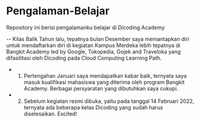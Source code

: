 # Pengalaman-Belajar
Repository ini berisi pengalamanku belajar di Dicoding Academy

-- Kilas Balik
Tahun lalu, tepatnya bulan Desember saya memantapkan diri untuk mendaftarkan diri di kegiatan Kampus Merdeka lebih tepatnya di Bangkit Academy led by Google, Tokopedia, Gojek and Traveloka yang difasilitasi oleh Dicoding pada Cloud Computing Learning Path.
- 1. Pertengahan Januari saya mendapatkan kabar baik, ternyata saya masuk kualifikasi mahasiswa yang diterima oleh program Bangkit Academy. Berbagai persyaratan yang dibutuhkan saya cukupi.
- 2. Sebelum kegiatan resmi dibuka, yaitu pada tanggal 14 Februari 2022, ternyata ada beberapa kelas Dicoding yang sudah harus diselesaikan. Excited!
